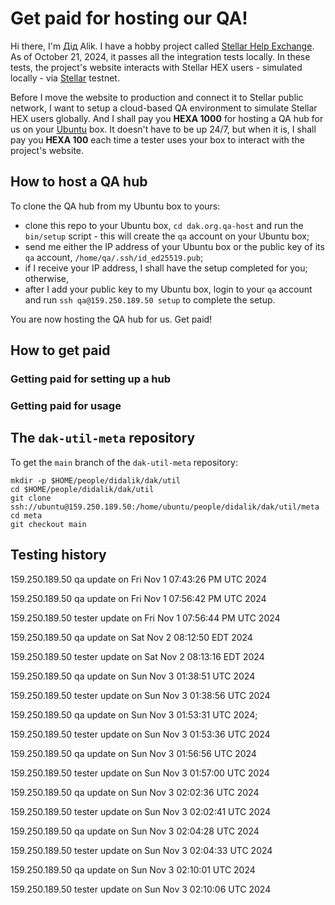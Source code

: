 # Get paid for hosting our QA!

Hi there, I'm Дід Alik. I have a hobby project called [Stellar Help Exchange](https://github.com/amissine/shex/blob/main/README.md#presentation "Stellar HEX, work in progress"). As of October 21, 2024, it passes all the integration tests locally. In these tests, the project's website interacts with Stellar HEX users - simulated locally - via [Stellar](https://stellar.org/) testnet.

Before I move the website to production and connect it to Stellar public network, I want to setup a cloud-based QA environment to simulate Stellar HEX users globally. And I shall pay you **HEXA 1000** for hosting a QA hub for us on your [Ubuntu](https://ubuntu.com/) box. It doesn't have to be up 24/7, but when it is, I shall pay you **HEXA 100** each time a tester uses your box to interact with the project's website.

## How to host a QA hub

To clone the QA hub from my Ubuntu box to yours:

- clone this repo to your Ubuntu box, `cd dak.org.qa-host` and run the `bin/setup` script - this will create the `qa` account on your Ubuntu box;
- send me either the IP address of your Ubuntu box or the public key of its `qa` account, `/home/qa/.ssh/id_ed25519.pub`;
- if I receive your IP address, I shall have the setup completed for you; otherwise,
- after I add your public key to my Ubuntu box, login to your `qa` account and run `ssh qa@159.250.189.50 setup` to complete the setup.

You are now hosting the QA hub for us. Get paid!

## How to get paid

### Getting paid for setting up a hub

### Getting paid for usage

## The `dak-util-meta` repository

To get the `main` branch of the `dak-util-meta` repository:

```
mkdir -p $HOME/people/didalik/dak/util
cd $HOME/people/didalik/dak/util
git clone ssh://ubuntu@159.250.189.50:/home/ubuntu/people/didalik/dak/util/meta
cd meta
git checkout main
```

## Testing history

159.250.189.50 qa update on Fri Nov  1 07:43:26 PM UTC 2024

159.250.189.50 qa update on Fri Nov  1 07:56:42 PM UTC 2024

159.250.189.50 tester update on Fri Nov  1 07:56:44 PM UTC 2024

159.250.189.50 qa update on Sat Nov  2 08:12:50 EDT 2024

159.250.189.50 tester update on Sat Nov  2 08:13:16 EDT 2024

159.250.189.50 qa update on Sun Nov  3 01:38:51 UTC 2024

159.250.189.50 tester update on Sun Nov  3 01:38:56 UTC 2024

159.250.189.50 qa update on Sun Nov  3 01:53:31 UTC 2024; 

159.250.189.50 tester update on Sun Nov  3 01:53:36 UTC 2024

159.250.189.50 qa update on Sun Nov  3 01:56:56 UTC 2024

159.250.189.50 tester update on Sun Nov  3 01:57:00 UTC 2024

159.250.189.50 qa update on Sun Nov  3 02:02:36 UTC 2024

159.250.189.50 tester update on Sun Nov  3 02:02:41 UTC 2024

159.250.189.50 qa update on Sun Nov  3 02:04:28 UTC 2024

159.250.189.50 tester update on Sun Nov  3 02:04:33 UTC 2024

159.250.189.50 qa update on Sun Nov  3 02:10:01 UTC 2024

159.250.189.50 tester update on Sun Nov  3 02:10:06 UTC 2024
